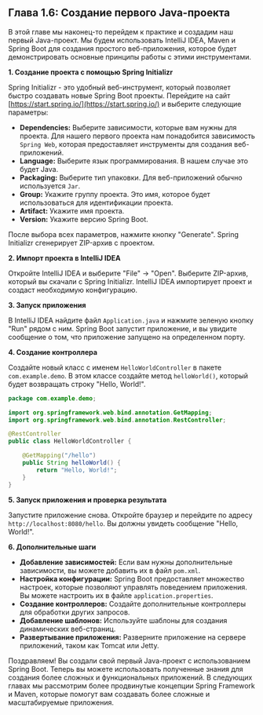 ## Глава 1.6: Создание первого Java-проекта

В этой главе мы наконец-то перейдем к практике и создадим наш первый Java-проект. Мы будем использовать IntelliJ IDEA, Maven и Spring Boot для создания простого веб-приложения, которое будет демонстрировать основные принципы работы с этими инструментами.

**1. Создание проекта с помощью Spring Initializr**

Spring Initializr - это удобный веб-инструмент, который позволяет быстро создавать новые Spring Boot проекты. Перейдите на сайт [https://start.spring.io/](https://start.spring.io/) и выберите следующие параметры:

* **Dependencies:**  Выберите зависимости, которые вам нужны для проекта.  Для нашего первого проекта нам понадобится зависимость `Spring Web`, которая предоставляет инструменты для создания веб-приложений.
* **Language:**  Выберите язык программирования.  В нашем случае это будет Java.
* **Packaging:**  Выберите тип упаковки.  Для веб-приложений обычно используется `Jar`.
* **Group:**  Укажите группу проекта.  Это имя, которое будет использоваться для идентификации проекта.
* **Artifact:**  Укажите имя проекта.
* **Version:**  Укажите версию Spring Boot.

После выбора всех параметров, нажмите кнопку "Generate".  Spring Initializr сгенерирует ZIP-архив с проектом.

**2. Импорт проекта в IntelliJ IDEA**

Откройте IntelliJ IDEA и выберите "File" -> "Open".  Выберите ZIP-архив, который вы скачали с Spring Initializr.  IntelliJ IDEA импортирует проект и создаст необходимую конфигурацию.

**3. Запуск приложения**

В IntelliJ IDEA найдите файл `Application.java` и нажмите зеленую кнопку "Run" рядом с ним.  Spring Boot запустит приложение, и вы увидите сообщение о том, что приложение запущено на определенном порту.

**4. Создание контроллера**

Создайте новый класс с именем `HelloWorldController` в пакете `com.example.demo`.  В этом классе создайте метод `helloWorld()`, который будет возвращать строку "Hello, World!".

```java
package com.example.demo;

import org.springframework.web.bind.annotation.GetMapping;
import org.springframework.web.bind.annotation.RestController;

@RestController
public class HelloWorldController {

    @GetMapping("/hello")
    public String helloWorld() {
        return "Hello, World!";
    }
}
```

**5. Запуск приложения и проверка результата**

Запустите приложение снова.  Откройте браузер и перейдите по адресу `http://localhost:8080/hello`.  Вы должны увидеть сообщение "Hello, World!".

**6. Дополнительные шаги**

* **Добавление зависимостей:**  Если вам нужны дополнительные зависимости, вы можете добавить их в файл `pom.xml`.
* **Настройка конфигурации:**  Spring Boot предоставляет множество настроек, которые позволяют управлять поведением приложения.  Вы можете настроить их в файле `application.properties`.
* **Создание контроллеров:**  Создайте дополнительные контроллеры для обработки других запросов.
* **Добавление шаблонов:**  Используйте шаблоны для создания динамических веб-страниц.
* **Развертывание приложения:**  Разверните приложение на сервере приложений, таком как Tomcat или Jetty.

Поздравляем! Вы создали свой первый Java-проект с использованием Spring Boot.  Теперь вы можете использовать полученные знания для создания более сложных и функциональных приложений.  В следующих главах мы рассмотрим более продвинутые концепции Spring Framework и Maven, которые помогут вам создавать более сложные и масштабируемые приложения.
